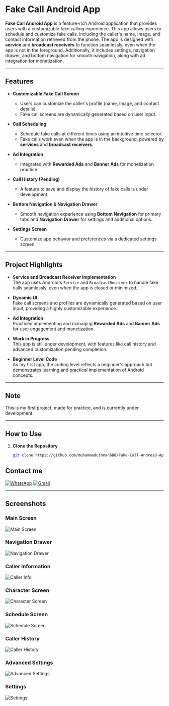 # Fake Call Android App

**Fake Call Android App** is a feature-rich Android application that provides users with a customizable fake calling experience. This app allows users to schedule and customize fake calls, including the caller's name, image, and contact information retrieved from the phone. The app is designed with **service** and **broadcast receivers** to function seamlessly, even when the app is not in the foreground. Additionally, it includes settings, navigation drawer, and bottom navigation for smooth navigation, along with ad integration for monetization.

---

## **Features**

- **Customizable Fake Call Screen**  
  - Users can customize the caller's profile (name, image, and contact details).  
  - Fake call screens are dynamically generated based on user input.

- **Call Scheduling**  
  - Schedule fake calls at different times using an intuitive time selector.  
  - Fake calls work even when the app is in the background, powered by **services** and **broadcast receivers**.

- **Ad Integration**  
  - Integrated with **Rewarded Ads** and **Banner Ads** for monetization practice.  

- **Call History (Pending)**  
  - A feature to save and display the history of fake calls is under development.

- **Bottom Navigation & Navigation Drawer**  
  - Smooth navigation experience using **Bottom Navigation** for primary tabs and **Navigation Drawer** for settings and additional options.

- **Settings Screen**  
  - Customize app behavior and preferences via a dedicated settings screen.

---

## **Project Highlights**

- **Service and Broadcast Receiver Implementation**  
  The app uses Android's `Service` and `BroadcastReceiver` to handle fake calls seamlessly, even when the app is closed or minimized.

- **Dynamic UI**  
  Fake call screens and profiles are dynamically generated based on user input, providing a highly customizable experience.

- **Ad Integration**  
  Practiced implementing and managing **Rewarded Ads** and **Banner Ads** for user engagement and monetization.

- **Work in Progress**  
  This app is still under development, with features like call history and advanced customization pending completion.

- **Beginner Level Code**  
  As my first app, the coding level reflects a beginner's approach but demonstrates learning and practical implementation of Android concepts.

---
## **Note**

This is my first project, made for practice, and is currently under development.

---
## **How to Use**

1. **Clone the Repository**  
   ```bash
   git clone https://github.com/muhammaduthman688/Fake-Call-Android-App.git

## **Contact me**
[![WhatsApp](https://img.shields.io/badge/WhatsApp-%25D366.svg?logo=whatsapp&logoColor=white)](https://wa.me/923472554151) [![Gmail](https://img.shields.io/badge/Email-muhammadusman688%40gmail.com-D14836?logo=gmail&logoColor=white)](mailto:muhammadusman688@gmail.com)


---
## **Screenshots**

### Main Screen
![Main Screen](screenshot/MainScreen.jpg)

### Navigation Drawer
![Navigation Drawer](screenshot/NavigationDrawer.jpg)

### Caller Information
![Caller Info](screenshot/callerInfo.jpg)

### Character Screen
![Character Screen](screenshot/characterScreen.jpg)

### Schedule Screen
![Schedule Screen](screenshot/schedule.jpg)

### Caller History
![Caller History](screenshot/callerHistory.jpg)

### Advanced Settings
![Advanced Settings](screenshot/advanced%20setting.jpg)

### Settings
![Settings](screenshot/setting.jpg)

